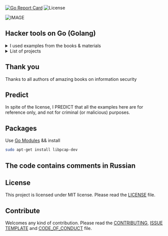 [![Go Report Card](https://goreportcard.com/badge/github.com/dreddsa5dies/goHackTools)](https://goreportcard.com/report/github.com/dreddsa5dies/goHackTools) ![License](https://img.shields.io/badge/License-MIT-blue.svg)  

![IMAGE](img/goHackTools.png)  

## Hacker tools on Go (Golang)  
<details>
  <summary>I used examples from the books & materials</summary>

* "Violent Python" TJ O'Connor;
* "Black Hat Python" Python Programming for Hackers and Pentesters by Justin Seitz;
* "Security with Go" by John Daniel Leon;
* "Python Web Penetration Testing Cookbook" by C.Buchanan, T.Ip, B.May, D.Mound, A.Mabbit;
* [asecuritysite](https://asecuritysite.com/); 
* [Криптография с Python](https://vk.com/doc187366527_464874978?hash=45d8e4c6fd48820484&dl=8e644ab04c8ad6520d);  
* "Black Hat Go" Go Programming For Hackers and Pentesters by Tom Steele, Chris Patten, and Dan Kottmann.  

</details>

<details>
  <summary>List of projects</summary>

- [Перебор паролей в passwd](projects/01_crackUnixPass/)
- [Перебор паролей к архиву](projects/02_crackZipPass/)
- [Перебор паролей SSH](projects/12_sshCrack/)
- [Перебор HTML-форм](projects/36_bruteHtmlForm/)
- [Сканер портов](projects/03_tcpScanner/)
- [Сканер портов через Nmap](projects/04_goNmapScan/)
- [Конкурентное сканирование портов](projects/56_PerformingConcurrentScanning/)
- [Определение IP и адреса](projects/08_geoIp/)
- [Определение IP и адреса II](projects/10_buildGoogleMap/)
- [Поиск устройств в сети](projects/43_netScan/)
- [Поиск сетевых устройств](projects/61_findNetDevs/)
- [Проверка хоста по IP](projects/31_lookupIP/)
- [Получение IP-адреса хоста](projects/32_lookupHost/)
- [Получение MX записей](projects/33_getMXRec/)
- [Получение имен серверов DNS](projects/34_getServName/)
- [Checker ресурса](projects/28_webChecker/)
- [Тест SSH](projects/05_sshGexpectShavac/)
- [Перебор сетевых пакетов](projects/09_packetParser/)
- [Получение DNS записей](projects/58_dnsGetA/)
- [Перебор поддоменов](projects/59_subdomains/)
- [Исследование Sqlite браузера](projects/06_forensicMozillaSQLITE/)
- [Получение данных PDF](projects/07_metaDataPdf/)
- [Определение типа файла (изображения)](projects/17_forensicImage/)
- [Определение типа файла (расширенное)](projects/18_forensicFile/)
- [Получение геотегов изображения](projects/19_getGeoTagPhoto/)
- [Получение cookies](projects/24_getCookies/)
- [Получение информации по MAC-адресу](projects/25_calculateYouByMac/)
- [Получение информации о файлах](projects/26_getFileInfo/)
- [Шифр RSA](projects/21_RSAapp/)
- [Шифр Цезаря](projects/22_CipherOfCaesar/)
- [Шифр ROT-13](projects/53_cipherROT13/)
- [Шифр Виженера](projects/54_Vigenere/)
- [Книжный шифр](projects/55_bookCipher/)
- [Шифровальщик](projects/23_Cryptographer/)
- [Кодирование base-64](projects/44_base64/)
- [Стеганография](projects/29_steganoImgArch/)
- [Поиск данных в изображении и их извлечение](projects/30_detectSteganoImgAndExtractIt/)
- [Получение заголовков HTTP](projects/37_httpHead/)
- [Поиск комментариев на web-страницах](projects/38_findHtmlComm/)
- [Поиск скрытых файлов на web-сервере](projects/39_findFilesOnWebServ/)
- [Подмена User Agent](projects/40_userAgent/)
- [Получение заголовков](projects/41_getHeader/)
- [Grabbing сетевого устройства](projects/42_grabbing/)
- [Поиск изменяемых файлов](projects/45_findWrFiles/)
- [Поиск уязвимых файлов](projects/60_filepathInfoSearcher/)
- [Изменение атрибутов файлов](projects/46_fileTimestamp/)
- [Определение прав доступа к файлам](projects/47_filePerm/)
- [Определение принадлежности файлов](projects/48_fileOwnership/)
- [Получение ссылок для Maltego](projects/50_extrLinkToMaltego/)
- [Получение данных email для Maltego](projects/51_extrEmailToMaltego/)
- [Идентификация альтернативных сайтов путем подмены данных agent](projects/52_findAltSites/)
- [Использование API Shodan](projects/57_shodanAPI/)
- [SSH бот-сеть](projects/13_sshSwarm/)
- [TCP proxy](projects/14_TCPProxy/)
- [SSH туннелирование](projects/15_sshTunnel/)
- [Удаленный шелл](projects/16_shell/)
- [SYN flood](projects/62_synFlood/)
- [Netcat](projects/11_netcat/)
- [Взлом OSPF](projects/20_ospfGetAuth/)
- [Загрузка своих данных в icmp пакет](projects/63_icmpPayload/)
- [Чтение загрузочного сектора](projects/27_readingBootSector/)
- [Генератор случайных цифр (псевдо)](projects/35_CSPRNG/)
- [Создание карт объектов](projects/49_buildPNGmap/)

</details>

## Thank you
Thanks to all authors of amazing books on information security

## Predict
In spite of the license, I PREDICT that all the examples here are for reference only, and not for criminal (or malicious) purposes. 

## Packages
Use [Go Modules](https://blog.golang.org/using-go-modules) && install
```bash
sudo apt-get install libpcap-dev 
```

## The code contains comments in Russian

## License
This project is licensed under MIT license. Please read the [LICENSE](https://github.com/dreddsa5dies/goHackTools/tree/master/LICENSE.md) file.  

## Contribute
Welcomes any kind of contribution. Please read the [CONTRIBUTING](https://github.com/dreddsa5dies/goHackTools/tree/master/CONTRIBUTING.md), [ISSUE TEMPLATE](https://github.com/dreddsa5dies/goHackTools/tree/master/ISSUE_TEMPLATE.md) and [CODE_OF_CONDUCT](https://github.com/dreddsa5dies/goHackTools/tree/master/CODE_OF_CONDUCT.md) file.
